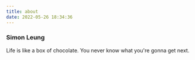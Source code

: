 ```yaml
---
title: about
date: 2022-05-26 18:34:36
---
```

### Simon Leung

Life is like a box of chocolate. You never know what you're gonna get next.
